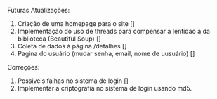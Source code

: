 Futuras Atualizações:

1. Criação de uma homepage para o site []
2. Implementação do uso de threads para compensar a lentidão a da biblioteca (Beautiful Soup) []
3. Coleta de dados à página /detalhes []
4. Pagina do usuário (mudar senha, email, nome de uusuário) []


Correções:

1. Possiveis falhas no sistema de login []
2. Implementar a criptografia no sistema de login usando md5.
